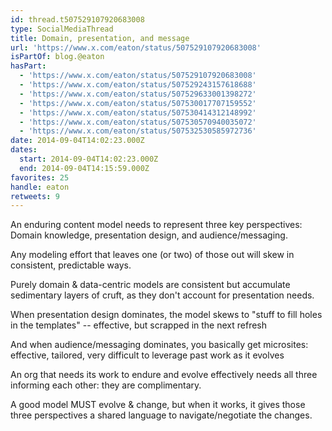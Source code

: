 ```yaml
---
id: thread.t507529107920683008
type: SocialMediaThread
title: Domain, presentation, and message
url: 'https://www.x.com/eaton/status/507529107920683008'
isPartOf: blog.@eaton
hasPart:
  - 'https://www.x.com/eaton/status/507529107920683008'
  - 'https://www.x.com/eaton/status/507529243157618688'
  - 'https://www.x.com/eaton/status/507529633001398272'
  - 'https://www.x.com/eaton/status/507530017707159552'
  - 'https://www.x.com/eaton/status/507530414312148992'
  - 'https://www.x.com/eaton/status/507530570940035072'
  - 'https://www.x.com/eaton/status/507532530585972736'
date: 2014-09-04T14:02:23.000Z
dates:
  start: 2014-09-04T14:02:23.000Z
  end: 2014-09-04T14:15:59.000Z
favorites: 25
handle: eaton
retweets: 9
---
```

An enduring content model needs to represent three key perspectives: Domain knowledge, presentation design, and audience/messaging.

Any modeling effort that leaves one (or two) of those out will skew in consistent, predictable ways.

Purely domain &amp; data-centric models are consistent but accumulate sedimentary layers of cruft, as they don't account for presentation needs.

When presentation design dominates, the model skews to "stuff to fill holes in the templates" -- effective, but scrapped in the next refresh

And when audience/messaging dominates, you basically get microsites: effective, tailored, very difficult to leverage past work as it evolves

An org that needs its work to endure and evolve effectively needs all three informing each other: they are complimentary.

A good model MUST evolve &amp; change, but when it works, it gives those three perspectives a shared language to navigate/negotiate the changes.
